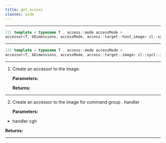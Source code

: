 ```yaml
---
title: get_access
classes: wide
---
```



---

```cpp
(1) template < typename T , access::mode accessMode >
accessor<T, kDimensions, accessMode, access::target::host_image> cl::sycl::image< kDimensions, AllocatorT >::get_access()
```

---

```cpp
(2) template < typename T , access::mode accessMode >
accessor<T, kDimensions, accessMode, access::target::image> cl::sycl::image< kDimensions, AllocatorT >::get_access(handler &cgh)
```

---

1. Create an accessor to the image. 

   **Parameters:**

   **Returns:** 

---

2. Create an accessor to the image for command group . handler

   **Parameters:**

  * handler cgh

   

   **Returns:** 

---

